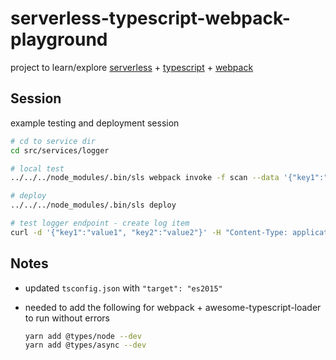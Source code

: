 # serverless-typescript-webpack-playground

project to learn/explore [serverless](https://serverless.com/) + [typescript](https://www.typescriptlang.org/) + [webpack](https://webpack.js.org/)

## Session

example testing and deployment session

```sh
# cd to service dir
cd src/services/logger

# local test
../../../node_modules/.bin/sls webpack invoke -f scan --data '{"key1":"value1", "key2":"value2"}'

# deploy
../../../node_modules/.bin/sls deploy

# test logger endpoint - create log item
curl -d '{"key1":"value1", "key2":"value2"}' -H "Content-Type: application/json" -X POST https://qkygujm7y8.execute-api.us-east-1.amazonaws.com/dev/logger
```

## Notes

* updated `tsconfig.json` with `"target": "es2015"`
* needed to add the following for webpack + awesome-typescript-loader to run without errors

    ```sh
    yarn add @types/node --dev
    yarn add @types/async --dev
    ```